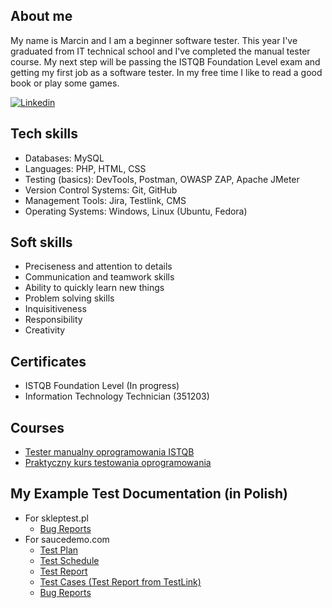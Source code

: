 ## About me
My name is Marcin and I am a beginner software tester. This year I've graduated from IT technical school and I've completed the manual tester course. My next step will be passing the ISTQB Foundation Level exam and getting my first job as a software tester.
In my free time I like to read a good book or play some games.

[![Linkedin](https://img.shields.io/badge/LinkedIn-0077B5?style=for-the-badge&logo=linkedin&logoColor=white)](https://www.linkedin.com/in/marcin-szyma%C5%84ski-qa/)

## Tech skills
* Databases: MySQL
* Languages: PHP, HTML, CSS
* Testing (basics): DevTools, Postman, OWASP ZAP, Apache JMeter
* Version Control Systems: Git, GitHub
* Management Tools: Jira, Testlink, CMS
* Operating Systems: Windows, Linux (Ubuntu, Fedora)

## Soft skills
* Preciseness and attention to details
* Communication and teamwork skills
* Ability to quickly learn new things
* Problem solving skills
* Inquisitiveness
* Responsibility
* Creativity

## Certificates
* ISTQB Foundation Level (In progress)
* Information Technology Technician (351203)

## Courses
* [Tester manualny oprogramowania ISTQB](https://dobrekursy.it/tester-manualny/)
* [Praktyczny kurs testowania oprogramowania](https://www.udemy.com/course/praktyczny-kurs-testowania-oprogramowania/?course_id=4345304)

## My Example Test Documentation (in Polish)
* For skleptest.pl
  * [Bug Reports](https://github.com/Maar2K/portfolio/blob/main/skleptest.pl/zgloszeniabledow.pdf)
* For saucedemo.com
  * [Test Plan](https://github.com/Maar2K/portfolio/blob/main/saucedemo.com/plantestow.pdf)
  * [Test Schedule](https://github.com/Maar2K/portfolio/blob/main/saucedemo.com/harmonogramtestow.pdf)
  * [Test Report](https://github.com/Maar2K/portfolio/blob/main/saucedemo.com/raportztestow.pdf)
  * [Test Cases (Test Report from TestLink)](https://github.com/Maar2K/portfolio/blob/main/saucedemo.com/raportztestow_testlink.pdf)
  * [Bug Reports](https://github.com/Maar2K/portfolio/tree/main/saucedemo.com/zgloszeniabledow_jira)
